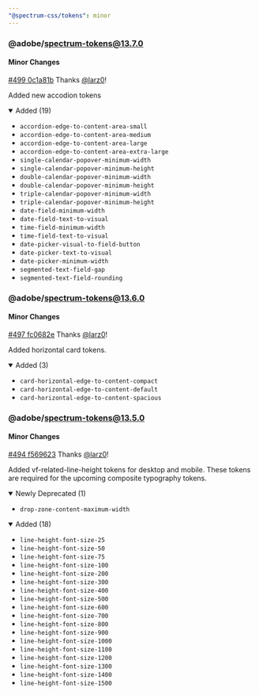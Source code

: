 ```yaml
---
"@spectrum-css/tokens": minor
---
```


### @adobe/spectrum-tokens@13.7.0

#### Minor Changes

[#499 0c1a81b](https://github.com/adobe/spectrum-css/pull/499) Thanks [@larz0](https://github.com/larz0)!

Added new accodion tokens

<details open><summary>Added (19)<br /></summary>

- `accordion-edge-to-content-area-small`
- `accordion-edge-to-content-area-medium`
- `accordion-edge-to-content-area-large`
- `accordion-edge-to-content-area-extra-large`
- `single-calendar-popover-minimum-width`
- `single-calendar-popover-minimum-height`
- `double-calendar-popover-minimum-width`
- `double-calendar-popover-minimum-height`
- `triple-calendar-popover-minimum-width`
- `triple-calendar-popover-minimum-height`
- `date-field-minimum-width`
- `date-field-text-to-visual`
- `time-field-minimum-width`
- `time-field-text-to-visual`
- `date-picker-visual-to-field-button`
- `date-picker-text-to-visual`
- `date-picker-minimum-width`
- `segmented-text-field-gap`
- `segmented-text-field-rounding`

</details>

### @adobe/spectrum-tokens@13.6.0

#### Minor Changes

[#497 fc0682e](https://github.com/adobe/spectrum-css/pull/497) Thanks [@larz0](https://github.com/larz0)!

Added horizontal card tokens.

<details open><summary>Added (3)</summary>

- `card-horizontal-edge-to-content-compact`
- `card-horizontal-edge-to-content-default`
- `card-horizontal-edge-to-content-spacious`

</details>

### @adobe/spectrum-tokens@13.5.0

#### Minor Changes

[#494 f569623](https://github.com/adobe/spectrum-css/pull/494) Thanks [@larz0](https://github.com/larz0)!

Added vf-related-line-height tokens for desktop and mobile. These tokens are required for the upcoming composite typography tokens.

<details open>
<summary>Newly Deprecated (1)</summary>

- `drop-zone-content-maximum-width`

</details>
<details open>
<summary>Added (18)</summary>

- `line-height-font-size-25`
- `line-height-font-size-50`
- `line-height-font-size-75`
- `line-height-font-size-100`
- `line-height-font-size-200`
- `line-height-font-size-300`
- `line-height-font-size-400`
- `line-height-font-size-500`
- `line-height-font-size-600`
- `line-height-font-size-700`
- `line-height-font-size-800`
- `line-height-font-size-900`
- `line-height-font-size-1000`
- `line-height-font-size-1100`
- `line-height-font-size-1200`
- `line-height-font-size-1300`
- `line-height-font-size-1400`
- `line-height-font-size-1500`

</details>
